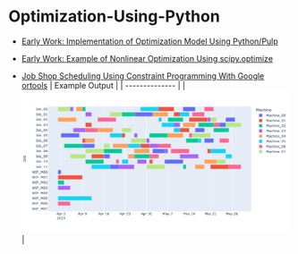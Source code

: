 # Optimization-Using-Python

- [Early Work: Implementation of Optimization Model Using Python/Pulp](CredLimOptimization.py)

- [Early Work: Example of Nonlinear Optimization Using scipy.optimize](NonlinearProgrammingUsingPython.ipynb)

- [Job Shop Scheduling Using Constraint Programming  With Google ortools](SimpleJobShopScheduling.ipynb)
  |  Example Output |
  |  -------------- |
  |  <img src="jobshopexample.png" width="700"> |
